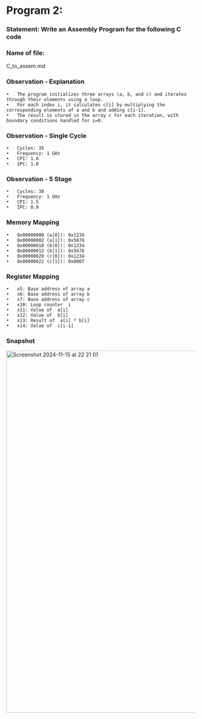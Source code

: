 # Program 2: 
### Statement: Write an Assembly Program for the following C code

### Name of file:
C_to_assem.md

### Observation - Explanation
	•	The program initializes three arrays (a, b, and c) and iterates through their elements using a loop.
	•	For each index i, it calculates c[i] by multiplying the corresponding elements of a and b and adding c[i-1].
	•	The result is stored in the array c for each iteration, with boundary conditions handled for i=0.

### Observation - Single Cycle
	•	Cycles: 35 
	•	Frequency: 1 GHz 
	•	CPI: 1.0 
	•	IPC: 1.0 

### Observation - 5 Stage
	•	Cycles: 30 
	•	Frequency: 1 GHz 
	•	CPI: 1.5 
	•	IPC: 0.9 

### Memory Mapping
	•	0x00000000 (a[0]): 0x1234
	•	0x00000002 (a[1]): 0x5678
	•	0x00000010 (b[0]): 0x1234
	•	0x00000012 (b[1]): 0x5678
	•	0x00000020 (c[0]): 0x1234
	•	0x00000022 (c[1]): 0x0007

### Register Mapping
	•	x5: Base address of array a
	•	x6: Base address of array b
	•	x7: Base address of array c
	•	x10: Loop counter  i 
	•	x11: Value of  a[i] 
	•	x12: Value of  b[i] 
	•	x13: Result of  a[i] * b[i] 
	•	x14: Value of  c[i-1]  

### Snapshot
<img width="962" alt="Screenshot 2024-11-15 at 22 21 01" src="https://github.com/user-attachments/assets/e0e91a7e-b415-4bdc-a973-9c1cc5a74eac">
